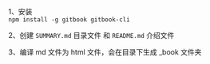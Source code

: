 1、安装   
`npm install -g gitbook gitbook-cli`   

2、创建 `SUMMARY.md` 目录文件 和 `README.md` 介绍文件   

3、编译 md 文件为 html 文件，会在目录下生成 _book 文件夹   
